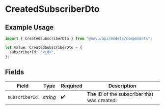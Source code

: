 # CreatedSubscriberDto

## Example Usage

```typescript
import { CreatedSubscriberDto } from "@novu/api/models/components";

let value: CreatedSubscriberDto = {
  subscriberId: "<id>",
};
```

## Fields

| Field                                      | Type                                       | Required                                   | Description                                |
| ------------------------------------------ | ------------------------------------------ | ------------------------------------------ | ------------------------------------------ |
| `subscriberId`                             | *string*                                   | :heavy_check_mark:                         | The ID of the subscriber that was created. |